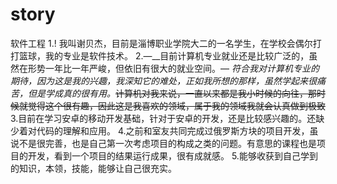 # story
软件工程
1.! 我叫谢贝杰，目前是淄博职业学院大二的一名学生，在学校会偶尔打打篮球，我的专业是软件技术。
2.—__目前计算机专业就业还是比较广泛的，虽然在形势一年比一年严峻，但依旧有很大的就业空间。— _符合我对计算机专业的期待，因为这是我的兴趣，我深知它的难处，正如我所想的那样，虽然学起来很痛苦，但是学成真的很有用。_~~计算机对我来说，一直以来都是我小时候的向往，那时候就觉得这个很有趣，因此这是我喜欢的领域，属于我的领域我就会认真做到极致~~
3.目前在学习安卓的移动开发基础，针对于安卓的开发，还是比较感兴趣的。还缺少着对代码的理解和应用。
4.之前和室友共同完成过俄罗斯方块的项目开发，虽说不是很完善，也是自己第一次考虑项目的构成之类的问题。有意思的课程也是项目的开发，看到一个项目的结果运行成果，很有成就感。
5.能够收获到自己学到的知识，本领，技能，能够让自己很充实。
